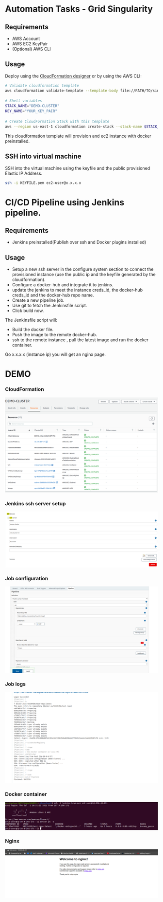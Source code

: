 # Automation Tasks - Grid Singularity

## Requirements

- AWS Account
- AWS EC2 KeyPair
- (Optional) AWS CLI

## Usage

Deploy using the [CloudFormation designer](https://aws.amazon.com/cloudformation/) or by using the AWS CLI:

```bash
# Validate cloudformation template
aws cloudformation validate-template --template-body file://PATH/TO/singularity-formation.yaml

# Shell variables
STACK_NAME="DEMO-CLUSTER"
KEY_NAME="YOUR_KEY_PAIR"

# Create CloudFormation Stack with this template
aws --region us-east-1 cloudformation create-stack --stack-name $STACK_NAME --template-body file://PATH/TO/singularity-formation.yaml --parameters ParameterKey=KeyName,ParameterValue=$KEY_NAME
```

This cloudformation template will provision and ec2 instance with docker preinstalled.

## SSH into virtual machine

SSH into the virtual machine using the keyfile and the public provisioned Elastic IP Address.

```bash
ssh -i KEYFILE.pem ec2-user@x.x.x.x
```

# CI/CD Pipeline using Jenkins pipeline.

## Requirements

- Jenkins preinstalled(Publish over ssh and Docker plugins installed)

## Usage

- Setup a new ssh server in the configure system section to connect the provisioned instance (use the public ip and the keyfile generated by the cloudformation).
- Configure a docker-hub and integrate it to jenkins.
- update the jenkins to meet the instance creds_id, the docker-hub creds_id and the docker-hub repo name.
- Create a new pipeline job.
- Use git to fetch the Jenkinsfile script.
- Click build now.

The Jenkinsfile script will:

- Build the docker file.
- Push the image to the remote docker-hub.
- ssh to the remote instance , pull the latest image and run the docker container.

Go x.x.x.x (instance ip) you will get an nginx page.

# DEMO

### CloudFormation

![](images/formation.png)

### Jenkins ssh server setup

![](images/ssh_server.png)

### Job configuration

![](images/job_config.png)

### Job logs

![](images/job_logs.png)

### Docker container

![](images/docker_ps.png)

### Nginx

![](images/nginx.png)
